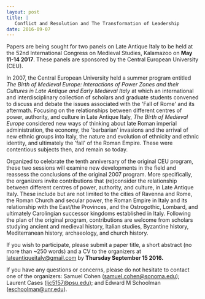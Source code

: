 ```yaml
---
layout: post
title: |
   Conflict and Resolution and The Transformation of Leadership
date: 2016-09-07
---
```


Papers are being sought for two panels on Late Antique Italy to be held
at the 52nd International Congress on Medieval Studies, Kalamazoo on
**May 11-14 2017**. These panels are sponsored by the Central European
University (CEU).

In 2007, the Central European University
held a summer program entitled *The Birth of Medieval Europe:
Interactions of Power Zones and their Cultures in Late Antique and Early
Medieval Italy* at which an international and interdisciplinary
collection of scholars and graduate students convened to discuss and
debate the issues associated with the 'Fall of Rome' and its aftermath.
Focusing on the relationships between different centres of power,
authority, and culture in Late Antique Italy, *The Birth of Medieval
Europe* considered new ways of thinking about late Roman imperial
administration, the economy, the 'barbarian' invasions and the arrival
of new ethnic groups into Italy, the nature and evolution of ethnicity
and ethnic identity, and ultimately the 'fall' of the Roman Empire.
These were contentious subjects then, and remain so
today.

Organized to celebrate the tenth anniversary of the
original CEU program, these two sessions will examine new developments
in the field and reassess the conclusions of the original 2007 program.
More specifically, the organizers invite contributions that (re)consider
the relationship between different centres of power, authority, and
culture, in Late Antique Italy. These include but are not limited to the
cities of Ravenna and Rome, the Roman Church and secular power, the
Roman Empire in Italy and its relationship with the East/the Provinces,
and the Ostrogothic, Lombard, and ultimately Carolingian successor
kingdoms established in Italy. Following the plan of the original
program, contributions are welcome from scholars studying ancient and
medieval history, Italian studies, Byzantine history, Mediterranean
history, archaeology, and church history.

If you wish to
participate, please submit a paper title, a short abstract (no more than
~250 words) and a CV to the organizers at
[lateantiqueitaly@gmail.com](https://owa.unimelb.edu.au/owa/redir.aspx?C=vvyP_fEqnY6mTU3xWNN12Ia9Fpa5CsvsNQbg62rL9vmB7X0029bTCA..&URL=mailto%3alateantiqueitaly%40gmail.com)
by **Thursday September 15 2016.**

If you have any questions
or concerns, please do not hesitate to contact one of the organizers:
Samuel Cohen
([samuel.cohen@sonoma.edu](https://owa.unimelb.edu.au/owa/redir.aspx?C=EH3QiG_YSRvs1IPPiriWmAqicWr63vF_zZMW5JIEDb6B7X0029bTCA..&URL=mailto%3asamuel.cohen%40sonoma.edu));
Laurent Cases
([ljc5157@psu.edu](https://owa.unimelb.edu.au/owa/redir.aspx?C=fy-9blYJLCrXs9AL5IGxUBazufe4GxvSZ5IAu56F4dyB7X0029bTCA..&URL=mailto%3aljc5157%40psu.edu));
and Edward M Schoolman
([eschoolman@unr.edu](https://owa.unimelb.edu.au/owa/redir.aspx?C=4TvO96oejbNRYlO0BvUv3TLt_o1hrFGIreusQ4_3PmaB7X0029bTCA..&URL=mailto%3aeschoolman%40unr.edu)).
